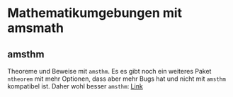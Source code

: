 # Mathematikumgebungen mit amsmath

## amsthm

Theoreme und Beweise mit `amsthm`.
Es es gibt noch ein weiteres Paket `ntheorem` mit mehr Optionen,
dass aber mehr Bugs hat und nicht mit `amsthm` kompatibel ist.
Daher wohl besser `amsthm`:
[Link](https://tex.stackexchange.com/questions/5599/theorem-packages-which-to-use-which-conflict)
